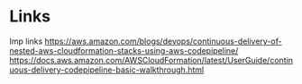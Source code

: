 # Links
Imp links 
https://aws.amazon.com/blogs/devops/continuous-delivery-of-nested-aws-cloudformation-stacks-using-aws-codepipeline/
https://docs.aws.amazon.com/AWSCloudFormation/latest/UserGuide/continuous-delivery-codepipeline-basic-walkthrough.html
